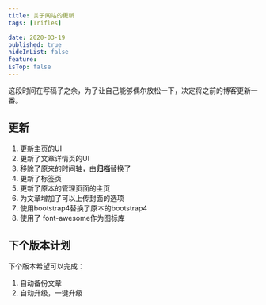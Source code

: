 ```yaml
---
title: 关于网站的更新
tags: [Trifles]

date: 2020-03-19
published: true
hideInList: false
feature: 
isTop: false
---
```




这段时间在写稿子之余，为了让自己能够偶尔放松一下，决定将之前的博客更新一番。

## 更新

1. 更新主页的UI
2. 更新了文章详情页的UI
3. 移除了原来的时间轴，由**归档**替换了
4. 更新了标签页
5. 更新了原本的管理页面的主页
6. 为文章增加了可以上传封面的选项
7. 使用bootstrap4替换了原本的bootstrap4
8. 使用了 font-awesome作为图标库


## 下个版本计划

下个版本希望可以完成：
1. 自动备份文章
2. 自动升级，一键升级

